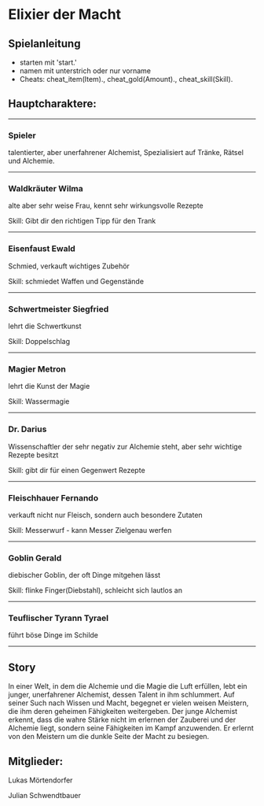 # Elixier der Macht

## Spielanleitung
- starten mit 'start.'
- namen mit unterstrich oder nur vorname
- Cheats: cheat_item(Item)., cheat_gold(Amount)., cheat_skill(Skill).

## Hauptcharaktere:

---

### Spieler 
talentierter, aber unerfahrener Alchemist, Spezialisiert auf Tränke, Rätsel und Alchemie.

---

### Waldkräuter Wilma 
alte aber sehr weise Frau, kennt sehr wirkungsvolle Rezepte

Skill: Gibt dir den richtigen Tipp für den Trank

---

### Eisenfaust Ewald
Schmied, verkauft wichtiges Zubehör

Skill: schmiedet Waffen und Gegenstände

---

### Schwertmeister Siegfried 
lehrt die Schwertkunst

Skill: Doppelschlag 

---

### Magier Metron 
lehrt die Kunst der Magie

Skill: Wassermagie

---

### Dr. Darius 
Wissenschaftler der sehr negativ zur Alchemie steht, aber sehr wichtige Rezepte besitzt

Skill: gibt dir für einen Gegenwert Rezepte

---

### Fleischhauer Fernando 
verkauft nicht nur Fleisch, sondern auch besondere Zutaten

Skill: Messerwurf - kann Messer Zielgenau werfen

---

### Goblin Gerald  
diebischer Goblin, der oft Dinge mitgehen lässt

Skill: flinke Finger(Diebstahl), schleicht sich lautlos an

---

### Teuflischer Tyrann Tyrael 
führt böse Dinge im Schilde

---

## Story
In einer Welt, in dem die Alchemie und die Magie die Luft erfüllen, lebt ein junger, unerfahrener Alchemist, dessen Talent in ihm schlummert. Auf seiner Such nach Wissen und Macht, begegnet er vielen weisen Meistern, die ihm deren geheimen Fähigkeiten weitergeben.
Der junge Alchemist erkennt, dass die wahre Stärke nicht im erlernen der Zauberei und der Alchemie liegt, sondern seine Fähigkeiten im Kampf anzuwenden. 
Er erlernt von den Meistern um die dunkle Seite der Macht zu besiegen.

## Mitglieder:
Lukas Mörtendorfer

Julian Schwendtbauer
